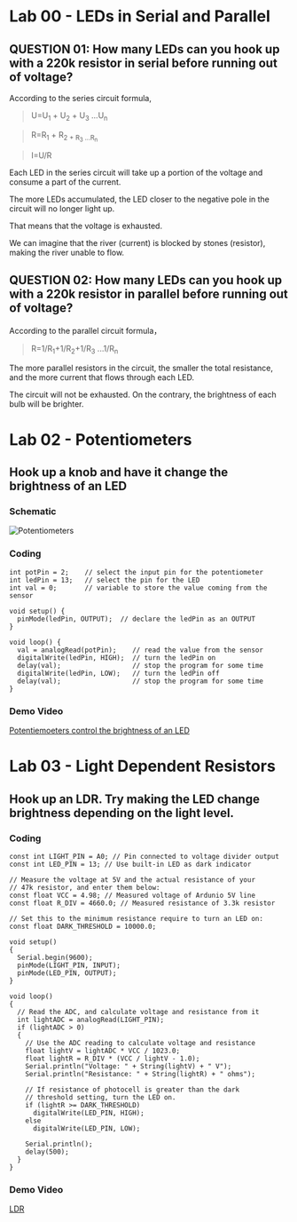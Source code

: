 # Lab 00 - LEDs in Serial and Parallel

## QUESTION 01: How many LEDs can you hook up with a 220k resistor in serial before running out of voltage?

According to the series circuit formula,  


> U=U<sub>1</sub> + U<sub>2</sub> + U<sub>3</sub> ...U<sub>n</sub>

> R=R<sub>1</sub> + R<sub>2</sub2> + R<sub>3</sub> ...R<sub>n</sub>

> I=U/R


Each LED in the series circuit will take up a portion of the voltage and consume a part of the current. 

The more LEDs accumulated, the LED closer to the negative pole in the circuit will no longer light up.

That means that the voltage is exhausted.

We can imagine that the river (current) is blocked by stones (resistor), making the river unable to flow.

## QUESTION 02: How many LEDs can you hook up with a 220k resistor in parallel before running out of voltage?

According to the parallel circuit formula，

> R=1/R<sub>1</sub>+1/R<sub>2</sub>+1/R<sub>3</sub> ...1/R<sub>n</sub>

The more parallel resistors in the circuit, the smaller the total resistance, and the more current that flows through each LED.

The circuit will not be exhausted. On the contrary, the brightness of each bulb will be brighter.


# Lab 02 - Potentiometers

## Hook up a knob and have it change the brightness of an LED

### Schematic
![Potentiometers](https://user-images.githubusercontent.com/81423727/137610381-fe64fbf9-b942-40e0-b8a2-17b18c56a635.png)

### Coding
```
int potPin = 2;    // select the input pin for the potentiometer
int ledPin = 13;   // select the pin for the LED
int val = 0;       // variable to store the value coming from the sensor

void setup() {
  pinMode(ledPin, OUTPUT);  // declare the ledPin as an OUTPUT
}

void loop() {
  val = analogRead(potPin);    // read the value from the sensor
  digitalWrite(ledPin, HIGH);  // turn the ledPin on
  delay(val);                  // stop the program for some time
  digitalWrite(ledPin, LOW);   // turn the ledPin off
  delay(val);                  // stop the program for some time
}
```

### Demo Video
[Potentiemoeters control the brightness of an LED](https://youtu.be/ntZ6tzk42Hw)

# Lab 03 - Light Dependent Resistors

## Hook up an LDR. Try making the LED change brightness depending on the light level.

### Coding
```
const int LIGHT_PIN = A0; // Pin connected to voltage divider output
const int LED_PIN = 13; // Use built-in LED as dark indicator

// Measure the voltage at 5V and the actual resistance of your
// 47k resistor, and enter them below:
const float VCC = 4.98; // Measured voltage of Ardunio 5V line
const float R_DIV = 4660.0; // Measured resistance of 3.3k resistor

// Set this to the minimum resistance require to turn an LED on:
const float DARK_THRESHOLD = 10000.0;

void setup() 
{
  Serial.begin(9600);
  pinMode(LIGHT_PIN, INPUT);
  pinMode(LED_PIN, OUTPUT);
}

void loop() 
{
  // Read the ADC, and calculate voltage and resistance from it
  int lightADC = analogRead(LIGHT_PIN);
  if (lightADC > 0)
  {
    // Use the ADC reading to calculate voltage and resistance
    float lightV = lightADC * VCC / 1023.0;
    float lightR = R_DIV * (VCC / lightV - 1.0);
    Serial.println("Voltage: " + String(lightV) + " V");
    Serial.println("Resistance: " + String(lightR) + " ohms");

    // If resistance of photocell is greater than the dark
    // threshold setting, turn the LED on.
    if (lightR >= DARK_THRESHOLD)
      digitalWrite(LED_PIN, HIGH);
    else
      digitalWrite(LED_PIN, LOW);

    Serial.println();
    delay(500);
  }
}
```

### Demo Video
[LDR](https://youtu.be/IApsz3Ia7V0)
